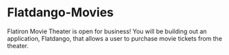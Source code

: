 # Flatdango-Movies
Flatiron Movie Theater is open for business! You will be building out an application, Flatdango, that allows a user to purchase movie tickets from the theater.
